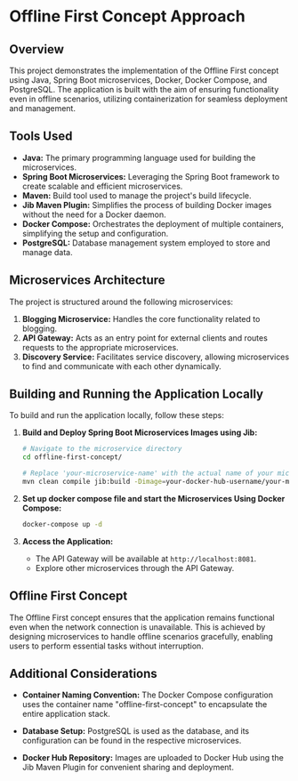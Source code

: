 

# Offline First Concept Approach

## Overview

This project demonstrates the implementation of the Offline First concept using Java, Spring Boot microservices, Docker, Docker Compose, and PostgreSQL. The application is built with the aim of ensuring functionality even in offline scenarios, utilizing containerization for seamless deployment and management.

## Tools Used

- **Java:** The primary programming language used for building the microservices.
- **Spring Boot Microservices:** Leveraging the Spring Boot framework to create scalable and efficient microservices.
- **Maven:** Build tool used to manage the project's build lifecycle.
- **Jib Maven Plugin:** Simplifies the process of building Docker images without the need for a Docker daemon.
- **Docker Compose:** Orchestrates the deployment of multiple containers, simplifying the setup and configuration.
- **PostgreSQL:** Database management system employed to store and manage data.

## Microservices Architecture

The project is structured around the following microservices:

1. **Blogging Microservice:** Handles the core functionality related to blogging.
2. **API Gateway:** Acts as an entry point for external clients and routes requests to the appropriate microservices.
3. **Discovery Service:** Facilitates service discovery, allowing microservices to find and communicate with each other dynamically.

## Building and Running the Application Locally

To build and run the application locally, follow these steps:

1. **Build and Deploy Spring Boot Microservices Images using Jib:**
   ```bash
   # Navigate to the microservice directory
   cd offline-first-concept/
   
   # Replace 'your-microservice-name' with the actual name of your microservice
   mvn clean compile jib:build -Dimage=your-docker-hub-username/your-microservice-name
   ```

2. **Set up docker compose file and start the Microservices Using Docker Compose:**
   ```bash
   docker-compose up -d
   ```

3. **Access the Application:**
    - The API Gateway will be available at `http://localhost:8081`.
    - Explore other microservices through the API Gateway.

## Offline First Concept

The Offline First concept ensures that the application remains functional even when the network connection is unavailable. This is achieved by designing microservices to handle offline scenarios gracefully, enabling users to perform essential tasks without interruption.

## Additional Considerations

- **Container Naming Convention:**
  The Docker Compose configuration uses the container name "offline-first-concept" to encapsulate the entire application stack.

- **Database Setup:**
  PostgreSQL is used as the database, and its configuration can be found in the respective microservices.

- **Docker Hub Repository:**
  Images are uploaded to Docker Hub using the Jib Maven Plugin for convenient sharing and deployment.



